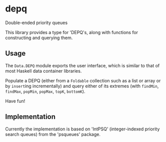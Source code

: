 # depq

Double-ended priority queues

This library provides a type for 'DEPQ's, along with functions for constructing and querying them. 

## Usage

The `Data.DEPQ` module exports the user interface, which is similar to that of most Haskell data container libraries.

Populate a DEPQ (either from a `Foldable` collection such as a list or array or by `insert`ing incrementally) and query either of its extremes (with `findMin`, `findMax`, `popMin`, `popMax`, `topK`, `bottomK`).

Have fun!

## Implementation 

Currently the implementation is based on 'IntPSQ' (integer-indexed priority search queues) from the 'psqueues' package.

